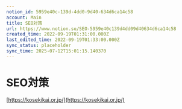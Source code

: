 ```yaml
---
notion_id: 5959e40c-139d-4dd0-9d40-634d6ca14c58
account: Main
title: SEO対策
url: https://www.notion.so/SEO-5959e40c139d4dd09d40634d6ca14c58
created_time: 2022-09-19T01:31:00.000Z
last_edited_time: 2022-09-19T01:33:00.000Z
sync_status: placeholder
sync_time: 2025-07-12T15:01:15.140370
---
```

# SEO対策

[https://kosekikai.or.jp/](https://kosekikai.or.jp/)